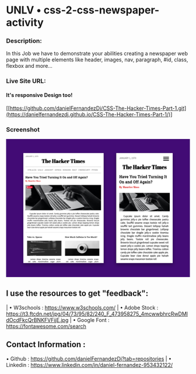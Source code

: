 # UNLV • css-2-css-newspaper-activity

### Description:  
In this Job we have to demonstrate your abilities creating a newspaper web page with multiple elements like header,
images, nav, paragraph, #id, class, flexbox and more... 

### Live Site URL: 
#### It's responsive Design too!
[[https://github.com/danielFernandezDj/CSS-The-Hacker-Times-Part-1.git](https://danielfernandezdj.github.io/CSS-The-Hacker-Times-Part-1/)]

### Screenshot
![Alt Text](/assets/FInal%20Proyect.png)

## I use the resources to get "feedback":
| • W3schools :   https://www.w3schools.com/
| • Adobe Stock :    https://t3.ftcdn.net/jpg/04/73/95/82/240_F_473958275_4mcwwbhrcRwDMldOcdFkcQrBNKFVFijE.jpg
| • Google Font : https://fontawesome.com/search

## Contact Information :
 • Github :      https://github.com/danielFernandezDj?tab=repositories
| • Linkedin :    https://www.linkedin.com/in/daniel-fernandez-953432122/


